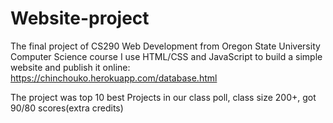 # Website-project
The final project of CS290 Web Development from Oregon State University Computer Science course
I use HTML/CSS and JavaScript to build a simple website and publish it online:
https://chinchouko.herokuapp.com/database.html

The project was top 10 best Projects in our class poll, class size 200+, got 90/80 scores(extra credits)
